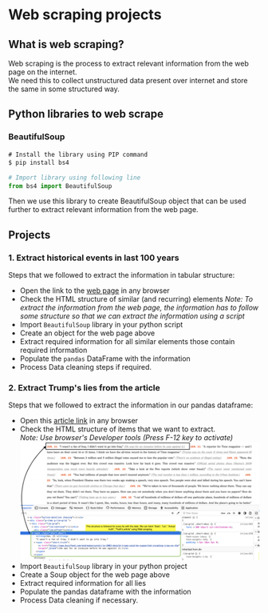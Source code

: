 # Web scraping projects

## What is web scraping?

Web scraping is the process to extract relevant information from the web page on the internet.  
We need this to collect unstructured data present over internet and store the same in some structured way.

## Python libraries to web scrape

### BeautifulSoup

```shell
# Install the library using PIP command
$ pip install bs4
```

```python
# Import library using following line
from bs4 import BeautifulSoup
```

Then we use this library to create BeautifulSoup object that can be used further to extract relevant information from the web page.

## Projects

### 1. Extract historical events in last 100 years

Steps that we followed to extract the information in tabular structure:

- Open the link to the [web page](https://emlii.com/78-events-across-100-years-that-completely-changed-the-world/) in any browser
- Check the HTML structure of similar (and recurring) elements
  _Note: To extract the information from the web page, the information has to follow some structure so that we can extract the information using a script_
- Import `BeautifulSoup` library in your python script
- Create an object for the web page above
- Extract required information for all similar elements those contain required information
- Populate the `pandas` DataFrame with the information
- Process Data cleaning steps if required.

### 2. Extract Trump's lies from the article

Steps that we followed to extract the information in our pandas dataframe:

- Open this [article link](https://www.nytimes.com/interactive/2017/06/23/opinion/trumps-lies.html) in any browser
- Check the HTML structure of items that we want to extract.  
  _Note: Use browser's Developer tools (Press F-12 key to activate)_
  ![Browser Developer tools snapshot](02-Trump-Lies-Data/Browser_DevTools_Snapshot.png)
- Import `BeautifulSoup` library in your python project
- Create a Soup object for the web page above
- Extract required information for all lies
- Populate the pandas dataframe with the information
- Process Data cleaning if necessary.
